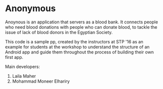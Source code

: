 # Anonymous
Anoynous is an application that servers as a blood bank. It connects people who need blood donations with people who can donate blood, to tackle the issue of lack of blood donors in the Egyptian Society.

This code is a sample pp, created by the instructors at STP '16 as an example for students at the workshop to understand the structure of an Android app and guide them throughout the process of building their own first app.

Main developers:
1. Laila Maher
2. Mohammad Moneer Elhariry